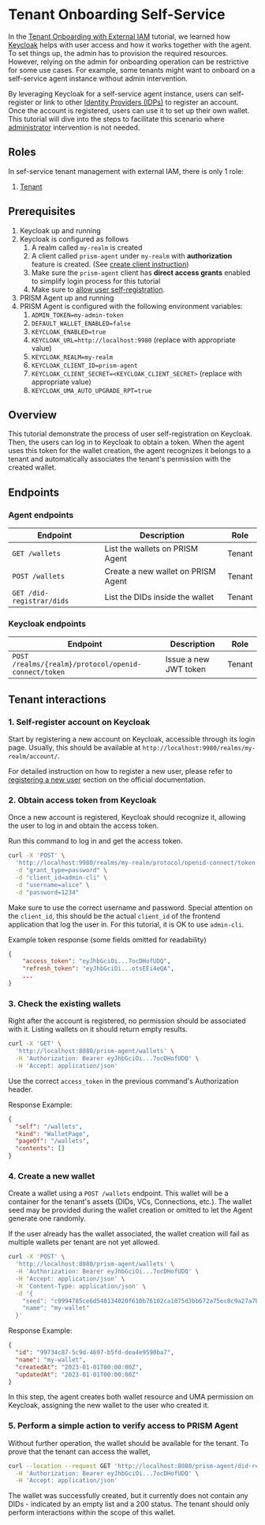 # Tenant Onboarding Self-Service

In the [Tenant Onboarding with External IAM](./tenant-onboarding-ext-iam.md) tutorial,
we learned how [Keycloak](/docs/concepts/glossary#keycloak-service) helps with user access and how it works together with the agent.
To set things up, the admin has to provision the required resources.
However, relying on the admin for onboarding operation can be restrictive for some use cases.
For example, some tenants might want to onboard on a self-service agent instance without admin intervention.

By leveraging Keycloak for a self-service agent instance,
users can self-register or link to other [Identity Providers (IDPs)](/docs/concepts/glossary#idp) to register an account.
Once the account is registered, users can use it to set up their own wallet.
This tutorial will dive into the steps to facilitate this scenario where [administrator](/docs/concepts/glossary#administrator) intervention is not needed.

## Roles

In sef-service tenant management with external IAM, there is only 1 role:

1. [Tenant](/docs/concepts/glossary#tenant)

## Prerequisites

1. Keycloak up and running
2. Keycloak is configured as follows
   1. A realm called `my-realm` is created
   2. A client called `prism-agent` under `my-realm` with __authorization__ feature is created. (See [create client instruction](https://www.keycloak.org/docs/latest/authorization_services/index.html#_resource_server_create_client))
   3. Make sure the `prism-agent` client has __direct access grants__ enabled to simplify login process for this tutorial
   4. Make sure to [allow user self-registration](https://www.keycloak.org/docs/latest/server_admin/index.html#con-user-registration_server_administration_guide).
3. PRISM Agent up and running
4. PRISM Agent is configured with the following environment variables:
   1. `ADMIN_TOKEN=my-admin-token`
   2. `DEFAULT_WALLET_ENABLED=false`
   3. `KEYCLOAK_ENABLED=true`
   4. `KEYCLOAK_URL=http://localhost:9980` (replace with appropriate value)
   5. `KEYCLOAK_REALM=my-realm`
   6. `KEYCLOAK_CLIENT_ID=prism-agent`
   7. `KEYCLOAK_CLIENT_SECRET=<KEYCLOAK_CLIENT_SECRET>` (replace with appropriate value)
   8. `KEYCLOAK_UMA_AUTO_UPGRADE_RPT=true`

## Overview

This tutorial demonstrate the process of user self-registration on Keycloak.
Then, the users can log in to Keycloak to obtain a token.
When the agent uses this token for the wallet creation, the agent recognizes it belongs to a tenant and automatically associates the tenant's permission with the created wallet.

## Endpoints

### Agent endpoints
| Endpoint                  | Description                        | Role   |
|---------------------------|------------------------------------|--------|
| `GET /wallets`            | List the wallets on PRISM Agent    | Tenant |
| `POST /wallets`           | Create a new wallet on PRISM Agent | Tenant |
| `GET /did-registrar/dids` | List the DIDs inside the wallet    | Tenant |

### Keycloak endpoints
| Endpoint                                             | Description           | Role   |
|------------------------------------------------------|-----------------------|--------|
| `POST /realms/{realm}/protocol/openid-connect/token` | Issue a new JWT token | Tenant |

## Tenant interactions

### 1. Self-register account on Keycloak

Start by registering a new account on Keycloak, accessible through its login page.
Usually, this should be available at `http://localhost:9980/realms/my-realm/account/`.

For detailed instruction on how to register a new user,
please refer to [registering a new user](https://www.keycloak.org/docs/latest/server_admin/index.html#proc-registering-new-user_server_administration_guide) section on the official documentation.

### 2. Obtain access token from Keycloak

Once a new account is registered, Keycloak should recognize it, allowing the user to log in and obtain the access token.

Run this command to log in and get the access token.

```bash
curl -X 'POST' \
  'http://localhost:9980/realms/my-realm/protocol/openid-connect/token' \
  -d "grant_type=password" \
  -d "client_id=admin-cli" \
  -d "username=alice" \
  -d "password=1234"
```

Make sure to use the correct username and password.
Special attention on the `client_id`, this should be the actual `client_id` of the frontend application that log the user in.
For this tutorial, it is OK to use `admin-cli`.

Example token response (some fields omitted for readability)

```json
{
    "access_token": "eyJhbGciOi...7ocDHofUDQ",
    "refresh_token": "eyJhbGciOi...otsEEi4eQA",
    ...
}
```

### 3. Check the existing wallets

Right after the account is registered, no permission should be associated with it.
Listing wallets on it should return empty results.

```bash
curl -X 'GET' \
  'http://localhost:8080/prism-agent/wallets' \
  -H 'Authorization: Bearer eyJhbGciOi...7ocDHofUDQ' \
  -H 'Accept: application/json'
```

Use the correct `access_token` in the previous command's Authorization header.

Response Example:

```json
{
  "self": "/wallets",
  "kind": "WalletPage",
  "pageOf": "/wallets",
  "contents": []
}
```

### 4. Create a new wallet

Create a wallet using a `POST /wallets` endpoint.
This wallet will be a container for the tenant's assets (DIDs, VCs, Connections, etc.).
The wallet seed may be provided during the wallet creation or omitted to let the Agent generate one randomly.

If the user already has the wallet associated, the wallet creation will fail as multiple wallets per tenant are not yet allowed.

```bash
curl -X 'POST' \
  'http://localhost:8080/prism-agent/wallets' \
  -H 'Authorization: Bearer eyJhbGciOi...7ocDHofUDQ' \
  -H 'Accept: application/json' \
  -H 'Content-Type: application/json' \
  -d '{
    "seed": "c9994785ce6d548134020f610b76102ca1075d3bb672a75ec8c9a27a7b8607e3b9b384e43b77bb08f8d5159651ae38b98573f7ecc79f2d7e1f1cc371ce60cf8a",
    "name": "my-wallet"
  }'
```

Response Example:

```json
{
  "id": "99734c87-5c9d-4697-b5fd-dea4e9590ba7",
  "name": "my-wallet",
  "createdAt": "2023-01-01T00:00:00Z",
  "updatedAt": "2023-01-01T00:00:00Z"
}
```

In this step, the agent creates both wallet resource and UMA permission on Keycloak, assigning the new wallet to the user who created it.

### 5. Perform a simple action to verify access to PRISM Agent

Without further operation, the wallet should be available for the tenant.
To prove that the tenant can access the wallet,

```bash
curl --location --request GET 'http://localhost:8080/prism-agent/did-registrar/dids' \
  -H 'Authorization: Bearer eyJhbGciOi...7ocDHofUDQ' \
  -H 'Accept: application/json'
```

The wallet was successfully created, but it currently does not contain any DIDs - indicated by an empty list and a 200 status.
The tenant should only perform interactions within the scope of this wallet.
